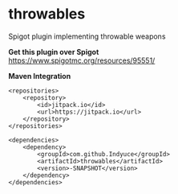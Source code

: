 # throwables
Spigot plugin implementing throwable weapons

**Get this plugin over Spigot**\
https://www.spigotmc.org/resources/95551/

**Maven Integration**
```
<repositories>
	<repository>
		<id>jitpack.io</id>
		<url>https://jitpack.io</url>
	</repository>
</repositories>

<dependencies>
	<dependency>
		<groupId>com.github.Indyuce</groupId>
		<artifactId>throwables</artifactId>
		<version>-SNAPSHOT</version>
	</dependency>
</dependencies>
```
